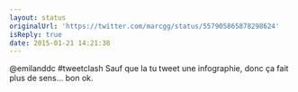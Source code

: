 ```yaml
---
layout: status
originalUrl: 'https://twitter.com/marcgg/status/557905865878298624'
isReply: true
date: 2015-01-21 14:21:38
---
```


@emilanddc #tweetclash Sauf que la tu tweet une infographie, donc ça fait plus de sens… bon ok.
